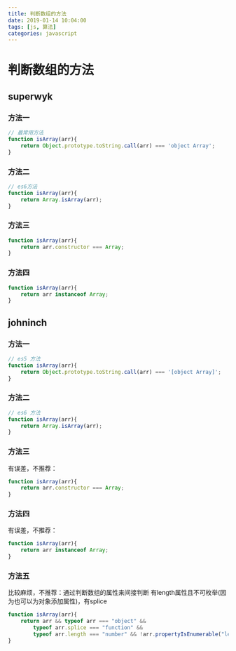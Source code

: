 ```yaml
---
title: 判断数组的方法
date: 2019-01-14 10:04:00
tags: [js, 算法]
categories: javascript
---
```


# 判断数组的方法

## superwyk
### 方法一
```js
// 最常用方法
function isArray(arr){
    return Object.prototype.toString.call(arr) === 'object Array';
}
```

### 方法二
```js
// es6方法
function isArray(arr){
    return Array.isArray(arr);
}
```

### 方法三
```js
function isArray(arr){
    return arr.constructor === Array;
}
```

### 方法四
```js
function isArray(arr){
    return arr instanceof Array;
}
```

## johninch
### 方法一
```js
// es5 方法
function isArray(arr){
    return Object.prototype.toString.call(arr) === '[object Array]';
}
```

### 方法二
```js
// es6 方法
function isArray(arr){
    return Array.isArray(arr);
}
```

### 方法三
有误差，不推荐：
```js
function isArray(arr){
    return arr.constructor === Array;
}
```

### 方法四
有误差，不推荐：
```js
function isArray(arr){
    return arr instanceof Array;
}
```

### 方法五
比较麻烦，不推荐：通过判断数组的属性来间接判断 有length属性且不可枚举(因为也可以为对象添加属性)，有splice
```js
function isArray(arr){
    return arr && typeof arr === "object" &&
        typeof arr.splice === "function" &&
        typeof arr.length === "number" && !arr.propertyIsEnumerable("length")
}
```

